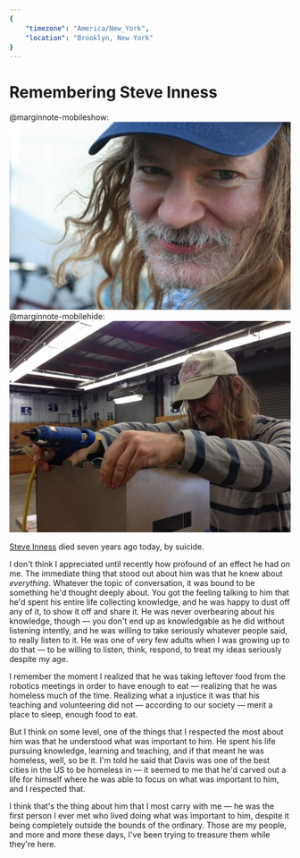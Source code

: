 ```yaml
---
{
	"timezone": "America/New_York",
	"location": "Brooklyn, New York"
}
---
```

# Remembering Steve Inness

@marginnote-mobileshow: <img src="/img/post/remembering-steve-inness/steve-inness.jpg" alt="A close-up photo of Steve Inness' face">
@marginnote-mobilehide: <img src="/img/post/remembering-steve-inness/steve-inness-2.jpg" alt="A photo ofSteve Inness, putting together a wooden or metal box, holding a industrial glue gun in one of his hands.">

[Steve Inness](https://localwiki.org/davis/Steve_Inness) died seven years ago today, by suicide.

I don't think I appreciated until recently how profound of an effect he had on me. The immediate thing that stood out about him was that he knew about *everything*. Whatever the topic of conversation, it was bound to be something he'd thought deeply about. You got the feeling talking to him that he'd spent his entire life collecting knowledge, and he was happy to dust off any of it, to show it off and share it. He was never overbearing about his knowledge, though — you don't end up as knowledgable as he did without listening intently, and he was willing to take seriously whatever people said, to really listen to it. He was one of very few adults when I was growing up to do that — to be willing to listen, think, respond, to treat my ideas seriously despite my age.

I remember the moment I realized that he was taking leftover food from the robotics meetings in order to have enough to eat — realizing that he was homeless much of the time. Realizing what a injustice it was that his teaching and volunteering did not — according to our society — merit a place to sleep, enough food to eat.

But I think on some level, one of the things that I respected the most about him was that he understood what was important to him. He spent his life pursuing knowledge, learning and teaching, and if that meant he was homeless, well, so be it. I'm told he said that Davis was one of the best cities in the US to be homeless in — it seemed to me that he'd carved out a life for himself where he was able to focus on what was important to him, and I respected that.

I think that's the thing about him that I most carry with me — he was the first person I ever met who lived doing what was important to him, despite it being completely outside the bounds of the ordinary. Those are my people, and more and more these days, I've been trying to treasure them while they're here.
